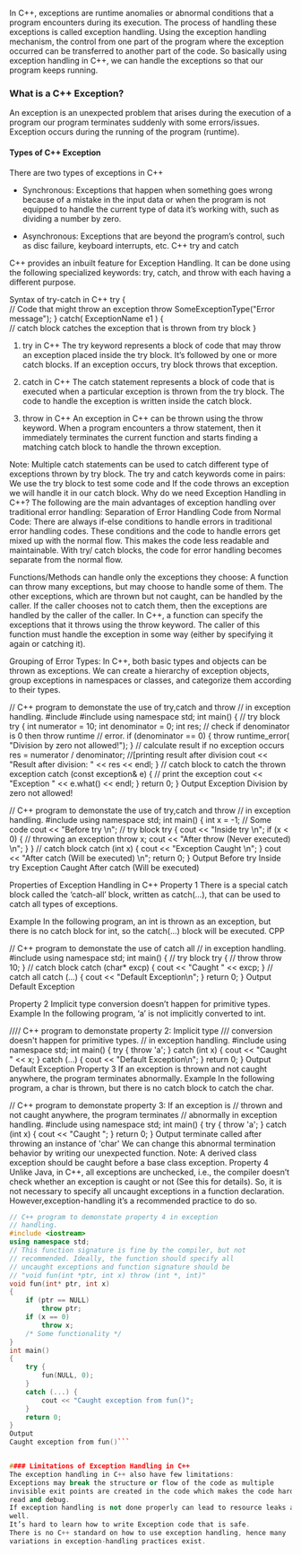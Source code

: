 In C++, exceptions are runtime anomalies or abnormal conditions that a 
program encounters during its execution. The process of handling these 
exceptions is called exception handling. Using the exception handling 
mechanism, the control from one part of the program where the exception 
occurred can be transferred to another part of the code.
So basically using exception handling in C++, we can handle the exceptions 
so that our program keeps running.

### What is a C++ Exception?
An exception is an unexpected problem that arises during the execution of 
a program our program terminates suddenly with some errors/issues. 
Exception occurs during the running of the program (runtime).

#### Types of C++ Exception

There are two types of exceptions in C++

- Synchronous: Exceptions that happen when something goes wrong because of 
a mistake in the input data or when the program is not equipped to handle 
the current type of data it’s working with, such as dividing a number by 
zero.

- Asynchronous: Exceptions that are beyond the program’s control, such as 
disc failure, keyboard interrupts, etc.
C++ try and catch

C++ provides an inbuilt feature for Exception Handling. It can be done 
using the following specialized keywords: try, catch, and throw with each 
having a different purpose.


Syntax of try-catch in C++
try {         
// Code that might throw an exception
  throw SomeExceptionType("Error message");
 } 
catch( ExceptionName e1 )  {   
     // catch block catches the exception that is thrown from try block
 } 


1. try in C++
The try keyword represents a block of code that may throw an exception 
placed inside the try block. It’s followed by one or more catch blocks. If 
an exception occurs, try block throws that exception.


1. catch in C++
The catch statement represents a block of code that is executed when a 
particular exception is thrown from the try block. The code to handle the 
exception is written inside the catch block.


1. throw in C++
An exception in C++ can be thrown using the throw keyword. When a program 
encounters a throw statement, then it immediately terminates the current 
function and starts finding a matching catch block to handle the thrown 
exception.

Note: Multiple catch statements can be used to catch different type of 
exceptions thrown by try block.
The try and catch keywords come in pairs: We use the try block to test 
some code and If the code throws an exception we will handle it in our 
catch block.
Why do we need Exception Handling in C++?
The following are the main advantages of exception handling over 
traditional error handling:
Separation of Error Handling Code from Normal Code: There are always 
if-else conditions to handle errors in traditional error handling codes. 
These conditions and the code to handle errors get mixed up with the 
normal flow. This makes the code less readable and maintainable. With try/
catch blocks, the code for error handling becomes separate from the normal 
flow.
 
Functions/Methods can handle only the exceptions they choose: A function 
can throw many exceptions, but may choose to handle some of them. The 
other exceptions, which are thrown but not caught, can be handled by the 
caller. If the caller chooses not to catch them, then the exceptions are 
handled by the caller of the caller. 
In C++, a function can specify the exceptions that it throws using the 
throw keyword. The caller of this function must handle the exception in 
some way (either by specifying it again or catching it).
 
Grouping of Error Types: In C++, both basic types and objects can be 
thrown as exceptions. We can create a hierarchy of exception objects, 
group exceptions in namespaces or classes, and categorize them according 
to their types.





// C++ program to demonstate the use of try,catch and throw
// in exception handling.
#include <iostream>
#include <stdexcept>
using namespace std;
int main()
{
    // try block
    try {
        int numerator = 10;
        int denominator = 0;
        int res;
        // check if denominator is 0 then throw runtime
        // error.
        if (denominator == 0) {
            throw runtime_error(
                "Division by zero not allowed!");
        }
        // calculate result if no exception occurs
        res = numerator / denominator;
        //[printing result after division
        cout << "Result after division: " << res << endl;
    }
    // catch block to catch the thrown exception
    catch (const exception& e) {
        // print the exception
        cout << "Exception " << e.what() << endl;
    }
    return 0;
}
Output
Exception Division by zero not allowed!
 
// C++ program to demonstate the use of try,catch and throw
// in exception handling.
#include <iostream>
using namespace std;
int main()
{
    int x = -1;
    // Some code
    cout << "Before try \n";
    // try block
    try {
        cout << "Inside try \n";
        if (x < 0) {
            // throwing an exception
            throw x;
            cout << "After throw (Never executed) \n";
        }
    }
    // catch block
    catch (int x) {
        cout << "Exception Caught \n";
    }
    cout << "After catch (Will be executed) \n";
    return 0;
}
Output
Before try 
Inside try 
Exception Caught 
After catch (Will be executed) 
 
 
Properties of Exception Handling in C++
Property 1
There is a special catch block called the ‘catch-all’ block, written as catch(…), that can be used to catch all types of exceptions.
 
Example
In the following program, an int is thrown as an exception, but there is no catch block for int, so the catch(…) block will be executed. 
CPP
 
 
// C++ program to demonstate the use of catch all
// in exception handling.
#include <iostream>
using namespace std;
int main()
{
    // try block
    try {
        // throw
        throw 10;
    }
    // catch block
    catch (char* excp) {
        cout << "Caught " << excp;
    }
    // catch all
    catch (...) {
        cout << "Default Exception\n";
    }
    return 0;
}
Output
Default Exception
 
Property 2
Implicit type conversion doesn’t happen for primitive types.
Example
In the following program, ‘a’ is not implicitly converted to int. 
 
//// C++ program to demonstate property 2: Implicit type
/// conversion doesn't happen for primitive types.
// in exception handling.
#include <iostream>
using namespace std;
int main()
{
    try {
        throw 'a';
    }
    catch (int x) {
        cout << "Caught " << x;
    }
    catch (...) {
        cout << "Default Exception\n";
    }
    return 0;
}
Output
Default Exception
Property 3
If an exception is thrown and not caught anywhere, the program terminates abnormally.
Example
In the following program, a char is thrown, but there is no catch block to catch the char. 
 
// C++ program to demonstate property 3: If an exception is
// thrown and not caught anywhere, the program terminates
// abnormally in exception handling.
#include <iostream>
using namespace std;
int main()
{
    try {
        throw 'a';
    }
    catch (int x) {
        cout << "Caught ";
    }
    return 0;
}
Output
terminate called after throwing an instance of 'char'
We can change this abnormal termination behavior by writing our unexpected function.
Note: A derived class exception should be caught before a base class exception.
Property 4
Unlike Java, in C++, all exceptions are unchecked, i.e., the compiler doesn’t check whether an exception is caught or not (See this for details). So, it is not necessary to specify all uncaught exceptions in a function declaration. However,exception-handling it’s a recommended practice to do so.

```c++
// C++ program to demonstate property 4 in exception
// handling.
#include <iostream>
using namespace std;
// This function signature is fine by the compiler, but not
// recommended. Ideally, the function should specify all
// uncaught exceptions and function signature should be
// "void fun(int *ptr, int x) throw (int *, int)"
void fun(int* ptr, int x)
{
    if (ptr == NULL)
        throw ptr;
    if (x == 0)
        throw x;
    /* Some functionality */
}
int main()
{
    try {
        fun(NULL, 0);
    }
    catch (...) {
        cout << "Caught exception from fun()";
    }
    return 0;
}
Output
Caught exception from fun()```


#### Limitations of Exception Handling in C++
The exception handling in C++ also have few limitations:
Exceptions may break the structure or flow of the code as multiple 
invisible exit points are created in the code which makes the code hard to 
read and debug.
If exception handling is not done properly can lead to resource leaks as 
well.
It’s hard to learn how to write Exception code that is safe.
There is no C++ standard on how to use exception handling, hence many 
variations in exception-handling practices exist.
